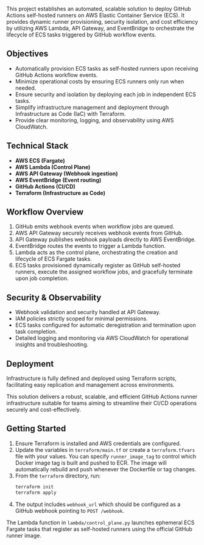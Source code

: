 This project establishes an automated, scalable solution to deploy GitHub Actions self-hosted runners on AWS Elastic Container Service (ECS). It provides dynamic runner provisioning, security isolation, and cost efficiency by utilizing AWS Lambda, API Gateway, and EventBridge to orchestrate the lifecycle of ECS tasks triggered by GitHub workflow events.

## Objectives
- Automatically provision ECS tasks as self-hosted runners upon receiving GitHub Actions workflow events.
- Minimize operational costs by ensuring ECS runners only run when needed.
- Ensure security and isolation by deploying each job in independent ECS tasks.
- Simplify infrastructure management and deployment through Infrastructure as Code (IaC) with Terraform.
- Provide clear monitoring, logging, and observability using AWS CloudWatch.

## Technical Stack
- **AWS ECS (Fargate)**
- **AWS Lambda (Control Plane)**
- **AWS API Gateway (Webhook ingestion)**
- **AWS EventBridge (Event routing)**
- **GitHub Actions (CI/CD)**
- **Terraform (Infrastructure as Code)**

## Workflow Overview
1. GitHub emits webhook events when workflow jobs are queued.
2. AWS API Gateway securely receives webhook events from GitHub.
3. API Gateway publishes webhook payloads directly to AWS EventBridge.
4. EventBridge routes the events to trigger a Lambda function.
5. Lambda acts as the control plane, orchestrating the creation and lifecycle of ECS Fargate tasks.
6. ECS tasks provisioned dynamically register as GitHub self-hosted runners, execute the assigned workflow jobs, and gracefully terminate upon job completion.

## Security & Observability
- Webhook validation and security handled at API Gateway.
- IAM policies strictly scoped for minimal permissions.
- ECS tasks configured for automatic deregistration and termination upon task completion.
- Detailed logging and monitoring via AWS CloudWatch for operational insights and troubleshooting.

## Deployment
Infrastructure is fully defined and deployed using Terraform scripts, facilitating easy replication and management across environments.

This solution delivers a robust, scalable, and efficient GitHub Actions runner infrastructure suitable for teams aiming to streamline their CI/CD operations securely and cost-effectively.

## Getting Started

1. Ensure Terraform is installed and AWS credentials are configured.
2. Update the variables in `terraform/main.tf` or create a `terraform.tfvars` file with your values. You can specify
   `runner_image_tag` to control which Docker image tag is built and pushed to ECR. The image will
   automatically rebuild and push whenever the Dockerfile or tag changes.
3. From the `terraform` directory, run:
   ```bash
   terraform init
   terraform apply
   ```
4. The output includes `webhook_url` which should be configured as a GitHub webhook pointing to `POST /webhook`.

The Lambda function in `lambda/control_plane.py` launches ephemeral ECS Fargate tasks that register as self-hosted runners using the official GitHub runner image.

